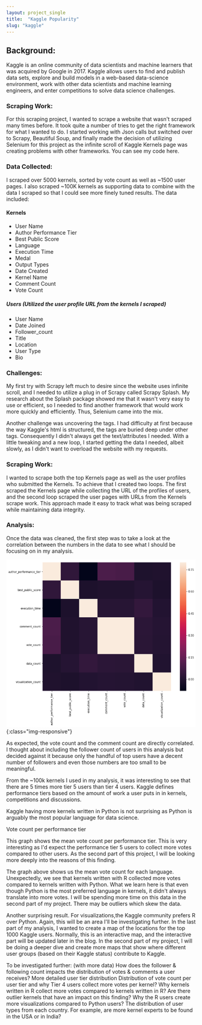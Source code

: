```yaml
---
layout: project_single
title:  "Kaggle Popularity"
slug: "kaggle"
---
```



## Background:

Kaggle is an online community of data scientists and machine learners that was acquired by Google in 2017. Kaggle allows users to find and publish data sets, explore and build models in a web-based data-science environment, work with other data scientists and machine learning engineers, and enter competitions to solve data science challenges.

### Scraping Work:

For this scraping project, I wanted to scrape a website that wasn't scraped many times before. It took quite a number of tries to get the right framework for what I wanted to do. I started working with Json calls but switched over to  Scrapy, Beautiful Soup, and finally made the decision of utilizing Selenium for this project as the infinite scroll of Kaggle Kernels page was creating problems with other frameworks. You can see my code here.

### Data Collected:

I scraped over 5000 kernels, sorted by vote count as well as ~1500 user pages. I also scraped ~100K kernels as supporting data to combine with the data I scraped so that I could see more finely tuned results. The data included:

#### Kernels
* User Name
* Author Performance Tier
* Best Public Score
* Language
* Execution Time
* Medal
* Output Types
* Date Created
* Kernel Name
* Comment Count
* Vote Count

##### Users (Utilized the user profile URL from the kernels I scraped)
* User Name
* Date Joined
* Follower_count
* Title
* Location
* User Type
* Bio

### Challenges:

My first try with Scrapy left much to desire since the website uses infinite scroll, and I needed to utilize a plug in of Scrapy called Scrapy Splash. My research about the Splash package showed me that it wasn't very easy to use or efficient, so I needed to find another  framework that would work more quickly and efficiently. Thus, Selenium came into the mix.

Another challenge was uncovering the tags. I had difficulty at first because the way Kaggle's html is structured,  the tags are buried deep under other tags. Consequently I didn't always get the text/attributes I needed. With a little tweaking and a new loop, I started getting the data I needed, albeit slowly, as I didn't want to overload the website with my requests.

### Scraping Work:

I wanted to scrape both the top Kernels page as well as the user profiles who submitted the Kernels. To achieve that  I created two  loops.  The first scraped the Kernels page while collecting the URL of the profiles of users, and the second loop scraped the user pages with URLs from the Kernels scrape work. This approach made it easy to track what was being scraped while maintaining  data integrity.

### Analysis:

Once the data was cleaned, the first step was to take a look at the correlation between the numbers in the data to see what I should be focusing on in my analysis.

![Heatmap](/static/projects/k_heatmap.png){:class="img-responsive"}

As expected, the vote count and the comment count are directly correlated. I thought about including the follower count of users in this analysis but decided against it because only the handful of top users have a decent number of followers and even those numbers are too small to be meaningful.

From the ~100k kernels I used in my analysis, it was interesting to see that there are 5 times more tier 5 users than tier 4 users. Kaggle defines performance tiers based on the amount of work a user puts in in kernels, competitions and discussions.

Kaggle having more kernels written in Python is not surprising as Python is arguably the most popular language for data science.

Vote count per performance tier

This graph shows the mean vote count per performance tier. This is very interesting as I'd expect the performance tier 5 users to collect more votes compared to other users. As the second part of this project, I will be looking more  deeply into the reasons of this finding.

The graph above shows us the mean vote count for each language. Unexpectedly, we see that kernels written with R collected more votes compared to kernels written with Python. What we learn here is that even though Python is the most preferred language in kernels, it didn't always translate into more votes. I will be spending more time on this data in the second part of my project. There may be outliers which skew the data.

Another surprising result. For visualizations,the  Kaggle community prefers R over Python. Again, this will be an area I'll be investigating further.
In the last part of my analysis, I wanted to create a map of the locations for the top 1000  Kaggle users. Normally, this is an interactive map, and the interactive part will be updated later in the blog. In the second part of my project, I will be doing a deeper dive and create more maps that show where different user groups (based on their Kaggle status) contribute to Kaggle.

To be investigated further: (with more data)
How does the follower & following count impacts the distribution of votes & comments a user receives?
More detailed user tier distribution
Distribution of vote count per user tier and why Tier 4 users collect more votes per kernel?
Why kernels written in R collect more votes compared to kernels written in R? Are there outlier kernels that have an impact on this finding?
Why the R users create more visualizations compared to Python users?
The distribution of user types from each country. For example, are more kernel experts to be found in the USA or in India? 
